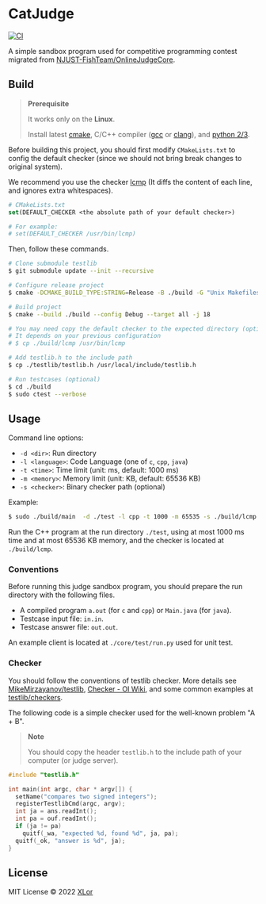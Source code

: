 # CatJudge

[![CI](https://github.com/XLoJ/CatJudge/actions/workflows/ci.yml/badge.svg)](https://github.com/XLoJ/CatJudge/actions/workflows/ci.yml)

A simple sandbox program used for competitive programming contest migrated from [NJUST-FishTeam/OnlineJudgeCore](https://github.com/NJUST-FishTeam/OnlineJudgeCore/tree/cat).

## Build

> **Prerequisite**
>
> It works only on the **Linux**.
>
> Install latest [cmake](https://cmake.org/), C/C++ compiler ([gcc](https://gcc.gnu.org/) or [clang](https://clang.llvm.org/)), and [python 2/3](https://www.python.org/).

Before building this project, you should first modify `CMakeLists.txt` to config the default checker (since we should not bring break changes to original system).

We recommend you use the checker [lcmp](https://github.com/MikeMirzayanov/testlib/blob/7fd543d7e6ae36a04bb382c5ebb4eee254362c6a/checkers/lcmp.cpp) (It diffs the content of each line, and ignores extra whitespaces).

```cmake
# CMakeLists.txt
set(DEFAULT_CHECKER <the absolute path of your default checker>)

# For example:
# set(DEFAULT_CHECKER /usr/bin/lcmp)
```

Then, follow these commands.

```bash
# Clone submodule testlib
$ git submodule update --init --recursive

# Configure release project
$ cmake -DCMAKE_BUILD_TYPE:STRING=Release -B ./build -G "Unix Makefiles"

# Build project
$ cmake --build ./build --config Debug --target all -j 18

# You may need copy the default checker to the expected directory (optional)
# It depends on your previous configuration
# $ cp ./build/lcmp /usr/bin/lcmp

# Add testlib.h to the include path
$ cp ./testlib/testlib.h /usr/local/include/testlib.h

# Run testcases (optional)
$ cd ./build
$ sudo ctest --verbose
```

## Usage

Command line options:

+ `-d <dir>`: Run directory
+ `-l <language>`: Code Language (one of `c`, `cpp`, `java`)
+ `-t <time>`: Time limit (unit: ms, default: 1000 ms)
+ `-m <memory>`: Memory limit (unit: KB, default: 65536 KB)
+ `-s <checker>`: Binary checker path (optional)

Example:

```bash
$ sudo ./build/main  -d ./test -l cpp -t 1000 -m 65535 -s ./build/lcmp
```

Run the C++ program at the run directory `./test`, using at most 1000 ms time and at most 65536 KB memory, and the checker is located at `./build/lcmp`.

### Conventions

Before running this judge sandbox program, you should prepare the run directory with the following files.

+ A compiled program `a.out` (for `c` and `cpp`) or `Main.java` (for `java`).
+ Testcase input file: `in.in`.
+ Testcase answer file: `out.out`.

An example client is located at `./core/test/run.py` used for unit test.

### Checker

You should follow the conventions of testlib checker. More details see [MikeMirzayanov/testlib](https://github.com/MikeMirzayanov/testlib/tree/7fd543d7e6ae36a04bb382c5ebb4eee254362c6a#checker), [Checker - OI Wiki](https://oi-wiki.org/tools/testlib/checker/), and some common examples at [testlib/checkers](https://github.com/MikeMirzayanov/testlib/tree/7fd543d7e6ae36a04bb382c5ebb4eee254362c6a/checkers).

The following code is a simple checker used for the well-known problem "A + B".

> **Note**
>
> You should copy the header `testlib.h` to the include path of your computer (or judge server).

```cpp
#include "testlib.h"

int main(int argc, char * argv[]) {
  setName("compares two signed integers");
  registerTestlibCmd(argc, argv);
  int ja = ans.readInt();
  int pa = ouf.readInt();
  if (ja != pa)
    quitf(_wa, "expected %d, found %d", ja, pa);
  quitf(_ok, "answer is %d", ja);
}
```

## License

MIT License © 2022 [XLor](https://github.com/yjl9903)
